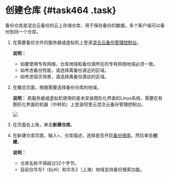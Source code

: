 # 创建仓库 {#task464 .task}

备份仓库是混合云备份的云上存储仓库，用于保存备份的数据。多个客户端可以备份到同一个仓库。

1.  在需要备份文件的服务器或虚拟机上登录[混合云备份管理控制台](https://hbr.console.aliyun.com)。 

    **说明：** 

    -   如要使用专有网络，仓库地域和备份源所在的专有网络地域必须一致。
    -   如考虑备份性能，请选择离备份源近的区域。
    -   如考虑容灾场景，请选择离备份源远的区域。
2.  在概览页面，根据需要选择备份仓库的地域。 

    **说明：** 若服务器或虚拟机使用的是未安装图形化界面的Linux系统，需要在有图形化界面的机器（中转机）上登录阿里云混合云备份管理控制台。

    ![](http://static-aliyun-doc.oss-cn-hangzhou.aliyuncs.com/assets/img/40341/154115223921138_zh-CN.png)

3.  在页面右上角，单击**新建仓库**。 
4.  在新建仓库页面，输入+、仓库描述，选择是否开启[备份搜索](intl.zh-CN/用户指南/文件备份/备份搜索.md)，然后单击**创建**。 

    **说明：** 

    -   仓库名称不得超过32个字节。
    -   目前仅华东1（杭州）和华东2（上海）地域支持备份搜索功能。

